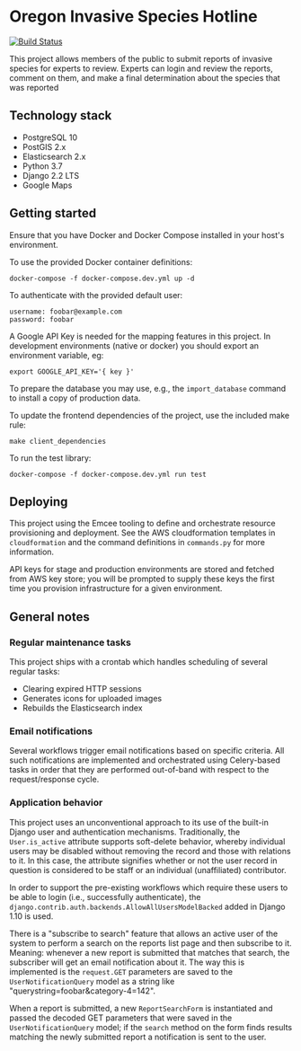 # Oregon Invasive Species Hotline

[![Build Status](https://travis-ci.org/PSU-OIT-ARC/oregoninvasiveshotline.svg?branch=master)](https://travis-ci.org/PSU-OIT-ARC/oregoninvasiveshotline)

This project allows members of the public to submit reports of invasive species for experts to
review. Experts can login and review the reports, comment on them, and make a final determination
about the species that was reported

## Technology stack

- PostgreSQL 10
- PostGIS 2.x
- Elasticsearch 2.x
- Python 3.7
- Django 2.2 LTS
- Google Maps

## Getting started

Ensure that you have Docker and Docker Compose installed in your host's environment.

To use the provided Docker container definitions:

    docker-compose -f docker-compose.dev.yml up -d

To authenticate with the provided default user:

    username: foobar@example.com
    password: foobar

A Google API Key is needed for the mapping features in this project. In
development environments (native or docker) you should export an environment variable, eg:

    export GOOGLE_API_KEY='{ key }'

To prepare the database you may use, e.g., the `import_database` command to install a copy of production data.

To update the frontend dependencies of the project, use the included make rule:

    make client_dependencies

To run the test library:

    docker-compose -f docker-compose.dev.yml run test

## Deploying

This project using the Emcee tooling to define and orchestrate resource provisioning and deployment.
See the AWS cloudformation templates in `cloudformation` and the command definitions in `commands.py`
for more information.

API keys for stage and production environments are stored and fetched from AWS key store; you will be
prompted to supply these keys the first time you provision infrastructure for a given environment.

## General notes

### Regular maintenance tasks

This project ships with a crontab which handles scheduling of several regular tasks:

- Clearing expired HTTP sessions
- Generates icons for uploaded images
- Rebuilds the Elasticsearch index

### Email notifications

Several workflows trigger email notifications based on specific criteria. All such notifications
are implemented and orchestrated using Celery-based tasks in order that they are performed
out-of-band with respect to the request/response cycle.

### Application behavior

This project uses an unconventional approach to its use of the built-in Django user and
authentication mechanisms. Traditionally, the `User.is_active` attribute supports soft-delete
behavior, whereby individual users may be disabled without removing the record and those with
relations to it. In this case, the attribute signifies whether or not the user record in question
is considered to be staff or an individual (unaffiliated) contributor.

In order to support the pre-existing workflows which require these users to be able to login
(i.e., successfully authenticate), the `django.contrib.auth.backends.AllowAllUsersModelBacked`
added in Django 1.10 is used.

There is a "subscribe to search" feature that allows an active user of the system to perform
a search on the reports list page and then subscribe to it. Meaning: whenever a new report is
submitted that matches that search, the subscriber will get an email notification about it.
The way this is implemented is the `request.GET` parameters are saved to the `UserNotificationQuery`
model as a string like "querystring=foobar&category-4=142".

When a report is submitted, a new `ReportSearchForm` is instantiated and passed the decoded GET
parameters that were saved in the `UserNotificationQuery` model; if the `search` method on the
form finds results matching the newly submitted report a notification is sent to the user.
